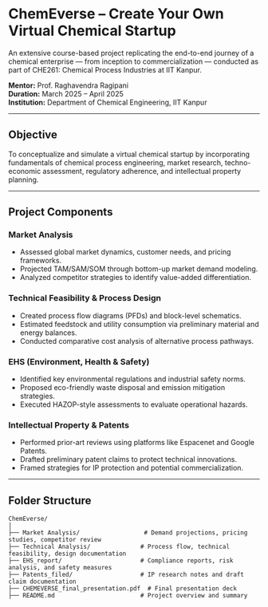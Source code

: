 # ChemEverse – Create Your Own Virtual Chemical Startup

An extensive course-based project replicating the end-to-end journey of a chemical enterprise — from inception to commercialization — conducted as part of CHE261: Chemical Process Industries at IIT Kanpur.

**Mentor:** Prof. Raghavendra Ragipani  
**Duration:** March 2025 – April 2025  
**Institution:** Department of Chemical Engineering, IIT Kanpur

---

## Objective

To conceptualize and simulate a virtual chemical startup by incorporating fundamentals of chemical process engineering, market research, techno-economic assessment, regulatory adherence, and intellectual property planning.

---

## Project Components

### Market Analysis
- Assessed global market dynamics, customer needs, and pricing frameworks.
- Projected TAM/SAM/SOM through bottom-up market demand modeling.
- Analyzed competitor strategies to identify value-added differentiation.

### Technical Feasibility & Process Design
- Created process flow diagrams (PFDs) and block-level schematics.
- Estimated feedstock and utility consumption via preliminary material and energy balances.
- Conducted comparative cost analysis of alternative process pathways.

### EHS (Environment, Health & Safety)
- Identified key environmental regulations and industrial safety norms.
- Proposed eco-friendly waste disposal and emission mitigation strategies.
- Executed HAZOP-style assessments to evaluate operational hazards.

### Intellectual Property & Patents
- Performed prior-art reviews using platforms like Espacenet and Google Patents.
- Drafted preliminary patent claims to protect technical innovations.
- Framed strategies for IP protection and potential commercialization.

---

## Folder Structure

```plaintext
ChemEverse/
│
├── Market Analysis/                  # Demand projections, pricing studies, competitor review
├── Technical Analysis/              # Process flow, technical feasibility, design documentation
├── EHS_report/                      # Compliance reports, risk analysis, and safety measures
├── Patents_filed/                   # IP research notes and draft claim documentation
├── CHEMEVERSE_final_presentation.pdf  # Final presentation deck
├── README.md                        # Project overview and summary
